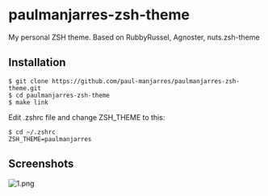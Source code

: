 # paulmanjarres-zsh-theme

My personal ZSH theme.
Based on RubbyRussel, Agnoster, nuts.zsh-theme


## Installation
```
$ git clone https://github.com/paul-manjarres/paulmanjarres-zsh-theme.git
$ cd paulmanjarres-zsh-theme
$ make link
```

Edit .zshrc file and change ZSH_THEME to this:

```
$ cd ~/.zshrc
ZSH_THEME=paulmanjarres
```
## Screenshots
![1.png](./screenshot/1.png)